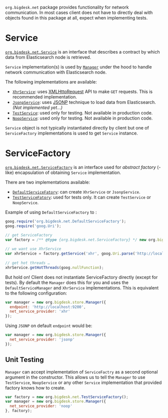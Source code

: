 `org.bigdesk.net` package provides functionality for network communication. In most cases client does not have to directly deal with objects found in this package at all, expect when implementing tests.

# Service

[`org.bigdesk.net.Service`](Service.js) is an interface that describes a contract by which data from Elasticsearch node is retrieved.

`Service` implementation(s) is used by [`Manager`](../store/readme.md) under the hood to handle network communication with Elasticsearch node.

The following implementations are available:

- [`XhrService`](XhrService.js): uses [XMLHttpRequest][XMLHttpRequest] API to make `GET` requests. This is recommended implementation.
- [`JsonpService`](JsonpService.js): uses [JSONP][JSNOP] technique to load data from Elasticsearch. _(Not implemented yet…)_
- [`TestService`](../../../../../test/javascript_sources/org/bigdesk/net/TestService.js): used only for testing. Not available in production code.
- [`NoopService`](../../../../../test/javascript_sources/org/bigdesk/net/NoopService.js): used only for testing. Not available in production code.

[XMLHttpRequest]: http://en.wikipedia.org/wiki/XMLHttpRequest
[JSNOP]: http://en.wikipedia.org/wiki/JSONP

`Service` object is not typically instantiated directly by client but one of `ServiceFactory` implementations is used to get `Service` instance.

# ServiceFactory

[`org.bigdesk.net.ServiceFactory`](ServiceFactory.js) is an interface used for _abstract factory_ (-like) encapsulation of obtaining `Service` implementation.

There are two implementations available:

- [`DefaultServiceFatory`](DefaultServiceFatory.js): can create `XhrService` or `JsonpService`.
- [`TestServiceFatory`](../../../../../test/javascript_sources/org/bigdesk/net/TestServiceFatory.js): used for tests only. It can create `TestService` or `NoopService`.

Example of using `DefaultServiceFactory` to :

```javascript
goog.require('org.bigdesk.net.DefaultServiceFactory');
goog.require('goog.Uri');  

// get ServiceFactory
var factory = /** @type {org.bigdesk.net.ServiceFactory} */ new org.bigdesk.net.DefaultServiceFactory();
  
// we want use XhrService
var xhrService = factory.getService('xhr', goog.Uri.parse('http://localhost:9200'));
  
// get hot threads …
xhrService.getHotThreads(goog.nullFunction);
```

But hold on! Client does not instantiate ServiceFactory directly (except for tests). By default the `Manager` does this for you and uses the `DefaultServiceManager` and `XhrService` implementations. 
This is equivalent to the following configuration:

```javascript
var manager = new org.bigdesk.store.Manager({
  endpoint: 'http://localhost:9200',
  net_service_provider: 'xhr'
});
```
Using `JSONP` on default `endpoint` would be:

```javascript
var manager = new org.bigdesk.store.Manager({
  net_service_provider: 'jsonp'
});
```

## Unit Testing

`Manager` can accept implementation of `ServiceFactry` as a second optional argument in the constructor. This allows us to tell the `Manager` to use `TestService`, `NoopService` or any other `Service` implementation that provided factory knows how to create.

```javascript
var factory = new org.bigdesk.net.TestServiceFactory();
var manager = new org.bigdesk.store.Manager({
  net_service_provider: 'noop'
}, factory);
```